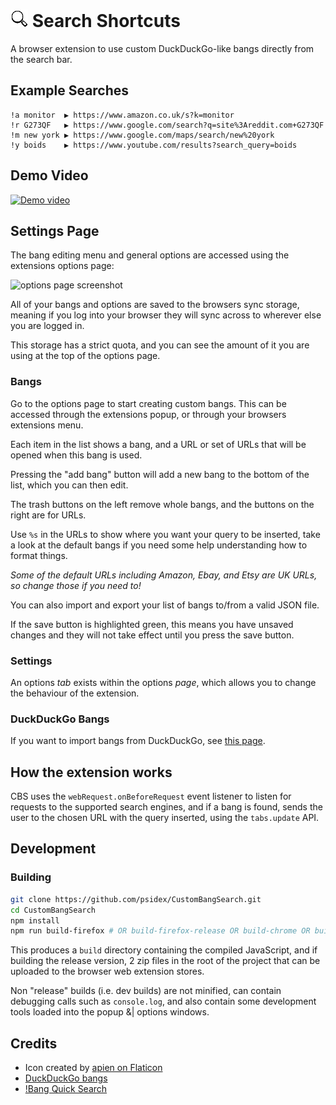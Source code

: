 # ![](./images/icons/icon_28.png) Search Shortcuts

A browser extension to use custom DuckDuckGo-like bangs directly from the search bar.

## Example Searches

```
!a monitor  ▶ https://www.amazon.co.uk/s?k=monitor
!r G273QF   ▶ https://www.google.com/search?q=site%3Areddit.com+G273QF
!m new york ▶ https://www.google.com/maps/search/new%20york
!y boids    ▶ https://www.youtube.com/results?search_query=boids
```

## Demo Video

[![Demo video](https://img.youtube.com/vi/IXP7RVFMJk4/0.jpg)](https://www.youtube.com/watch?v=IXP7RVFMJk4)

## Settings Page

The bang editing menu and general options are accessed using the extensions options page:

![options page screenshot](./images/options-page.png)

All of your bangs and options are saved to the browsers sync storage, meaning if you log into your browser they will sync across to wherever else you are logged in.

This storage has a strict quota, and you can see the amount of it you are using at the top of the options page.

### Bangs

Go to the options page to start creating custom bangs. This can be accessed through the extensions popup, or through your browsers extensions menu.

Each item in the list shows a bang, and a URL or set of URLs that will be opened when this bang is used.

Pressing the "add bang" button will add a new bang to the bottom of the list, which you can then edit.

The trash buttons on the left remove whole bangs, and the buttons on the right are for URLs.

Use `%s` in the URLs to show where you want your query to be inserted, take a look at the default bangs if you need some help understanding how to format things.

_Some of the default URLs including Amazon, Ebay, and Etsy are UK URLs, so change those if you need to!_

You can also import and export your list of bangs to/from a valid JSON file.

If the save button is highlighted green, this means you have unsaved changes and they will not take effect until you press the save button.

### Settings

An options *tab* exists within the options *page*, which allows you to change the behaviour of the extension.

### DuckDuckGo Bangs

If you want to import bangs from DuckDuckGo, see [this page](./ddg/README.md).

## How the extension works

CBS uses the `webRequest.onBeforeRequest` event listener to listen for requests to the supported search engines, and if a bang is found, sends the user to the chosen URL with the query inserted, using the `tabs.update` API.

## Development

### Building

```bash
git clone https://github.com/psidex/CustomBangSearch.git
cd CustomBangSearch
npm install
npm run build-firefox # OR build-firefox-release OR build-chrome OR build-chrome-release
```

This produces a `build` directory containing the compiled JavaScript, and if building the release version, 2 zip files in the root of the project that can be uploaded to the browser web extension stores.

Non "release" builds (i.e. dev builds) are not minified, can contain debugging calls such as `console.log`, and also contain some development tools loaded into the popup &| options windows.

## Credits

- Icon created by [apien on Flaticon](https://www.flaticon.com/free-icon/exclamation-mark_4194667)
- [DuckDuckGo bangs](https://duckduckgo.com/bang)
- [!Bang Quick Search](https://addons.mozilla.org/en-US/firefox/addon/bang-quick-search/)
